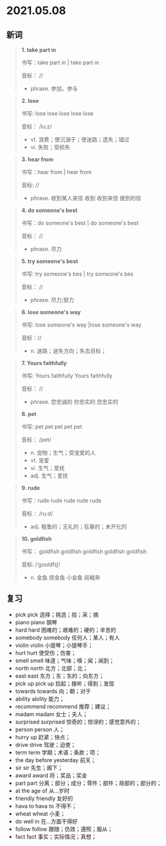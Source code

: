 # 2021.05.08

## 新词


> **1. take part in**
>
> 书写：take part in | take part in
>
> 音标： //
>
> - phrase. 参加，参与




> **2. lose**
>
> 书写: lose lose lose lose lose
>
> 音标： /luːz/
>
> - vt. 浪费；使沉溺于；使迷路；遗失；错过
> - vi. 失败；受损失






> **3. hear from**
>
> 书写：hear from | hear from
>
> 音标:  //
>
> - phrase. 收到某人来信 收到 收到来信 接到的信




> **4. do someone's best**
>
> 书写：do someone's best | do someone's best
>
> 音标： //
>
> - phrase. 尽力





> **5. try someone's best**
>
> 书写: try someone's bes | try someone's bes
>
> 音标： //
>
> - phrase. 尽力;努力




> **6. lose someone's way**
>
> 书写: lose someone's way |lose someone's way
>
> 音标：//
>
> - n. 迷路；迷失方向；失去目标；



> **7. Yours faithfully**
>
> 书写: Yours faithfully  Yours faithfully
>
> 音标： //
>
> - phrase. 您忠诚的 你忠实的 您忠实的





> **8. pet**
>
> 书写: pet pet pet pet pet
>
> 音标： /pet/
>
> - n. 宠物；生气；受宠爱的人
> - vt. 宠爱
> - vi. 生气；爱抚
> - adj. 生气；爱抚



> **9. rude**
>
> 书写：rude  rude rude rude rude
>
> 音标： /ruːd/
>
> - adj. 粗鲁的；无礼的；狂暴的；未开化的




> **10. goldfish**
>
> 书写： goldfish goldfish goldfish goldfish goldfish
>
> 音标: /ˈɡoʊldfɪʃ/
>
> - n. 金鱼 捞金鱼 小金鱼 阅戦奔




## 复习

- pick pick 选择；挑选；拾；采；摘
- piano piano 钢琴
- hard hard 困难的；艰难的；硬的；辛苦的
- somebody somebody 任何人；某人；有人
- violin violin 小提琴；小提琴手；
- hurt hurt 使受伤；伤害；
- smell smell 味道；气味；嗅；闻；闻到；
- north north 北方；北部；北；
- east east 东方；东；东的；向东方；
- pick up pick up 拾起；接听；得到；发现
- towards towards 向；朝；对于
- ability ability 能力；
- recommend recommend 推荐；建议；
- madam madam 女士；夫人；
- surprised surprised 惊奇的；惊讶的；感觉意外的；
- person person 人；
- hurry up 赶紧；快点；
- drive drive 驾驶；迫使；
- term term 学期；术语；条款；项；
- the day before yesterday 前天；
- sir sir 先生；阁下；
- award award 将；奖品；奖金
- part part 分离；部分；成分；零件；部件；局部的；部分的；
- at the age of 从...岁时
- friendly friendly 友好的
- hava to hava to 不得不；
- wheat wheat 小麦；
- do well in 在...方面干得好
- follow follow 跟随；仿效；遵照；服从；
- fact fact 事实；实际情况；真想；
